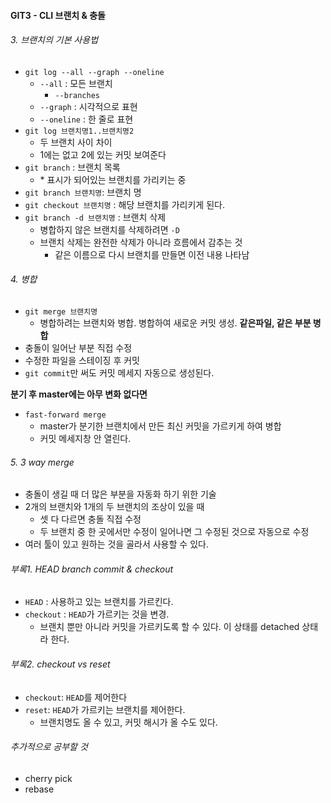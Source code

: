 #### GIT3 - CLI 브랜치 & 충돌

###### 3. 브랜치의 기본 사용법
- `git log --all --graph --oneline`
  - `--all` : 모든 브랜치
    - `--branches`
  - `--graph` : 시각적으로 표현
  - `--oneline` : 한 줄로 표현
- `git log 브랜치명1..브랜치명2`
  - 두 브랜치 사이 차이
  - 1에는 없고 2에 있는 커밋 보여준다
- `git branch` : 브랜치 목록
  - \* 표시가 되어있는 브랜치를 가리키는 중
- `git branch 브랜치명`: 브랜치 명
- `git checkout 브랜치명` : 해당 브랜치를 가리키게 된다.
- `git branch -d 브랜치명` : 브랜치 삭제
  - 병합하지 않은 브랜치를 삭제하려면 `-D`
  - 브랜치 삭제는 완전한 삭제가 아니라 흐름에서 감추는 것
    - 같은 이름으로 다시 브랜치를 만들면 이전 내용 나타남

###### 4. 병합
- `git merge 브랜치명`
  - 병합하려는 브랜치와 병합. 병합하여 새로운 커밋 생성.
**같은파일, 같은 부분 병합**
- 충돌이 일어난 부분 직접 수정
- 수정한 파일을 스테이징 후 커밋
- `git commit`만 써도 커밋 메세지 자동으로 생성된다.

**분기 후 master에는 아무 변화 없다면**
- `fast-forward merge`
  - master가 분기한 브랜치에서 만든 최신 커밋을 가르키게 하여 병합
  - 커밋 메세지창 안 열린다.



###### 5. 3 way merge
- 충돌이 생길 때 더 많은 부분을 자동화 하기 위한 기술
- 2개의 브랜치와 1개의 두 브랜치의 조상이 있을 때
  - 셋 다 다르면 충돌 직접 수정
  - 두 브랜치 중 한 곳에서만 수정이 일어나면 그 수정된 것으로 자동으로 수정
- 여러 툴이 있고 원하는 것을 골라서 사용할 수 있다.

###### 부록1. HEAD branch commit & checkout
- `HEAD` : 사용하고 있는 브랜치를 가르킨다.
- `checkout` : `HEAD`가 가르키는 것을 변경.
  - 브랜치 뿐만 아니라 커밋을 가르키도록 할 수 있다. 이 상태를 detached 상태라 한다.

###### 부록2. checkout vs reset
- `checkout`: `HEAD`를 제어한다
- `reset`: `HEAD`가 가르키는 브랜치를 제어한다.
  - 브랜치명도 올 수 있고, 커밋 해시가 올 수도 있다.

###### 추가적으로 공부할 것
- cherry pick
- rebase

